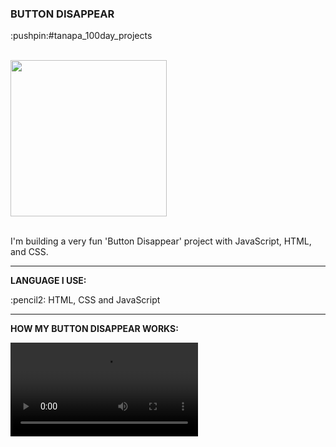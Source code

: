 <div>
  <h3>BUTTON DISAPPEAR</h3> 
  <p>:pushpin:#tanapa_100day_projects</p>
  <br>
  <div>
    <img src="https://github.com/TanapaPalmer/BUTTON_DISAPPEAR/assets/119079803/74613124-b133-43d8-b372-e03080d8df22" height="250"/>
  </div>
  <br>
  <p>I'm building a very fun 'Button Disappear' project with JavaScript, HTML, and CSS.</p>

  <hr>

  <div>
    <p><strong>LANGUAGE I USE:</strong></p>
    <p>:pencil2: HTML, CSS and JavaScript</p>
  </div>

  <hr>
  
  <div>
    <p><strong>HOW MY BUTTON DISAPPEAR WORKS:</strong></p>
    <video src="https://github.com/TanapaPalmer/BUTTON_DISAPPEAR/assets/119079803/e3629423-1a26-4c08-a289-cc276541237e"></video>
  </div>
</div>

